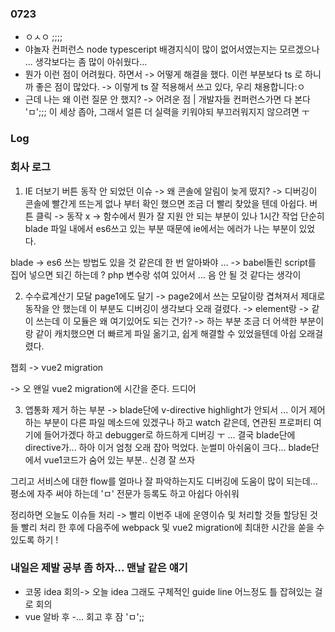 ### 0723

- ㅇㅅㅇ ;;;;
- 야놀자 컨퍼런스 node typesceript 배경지식이 많이 없어서였는지는 모르겠으나 ... 생각보다는 좀 많이 아쉬웠다...
- 뭔가 이런 점이 어려웠다. 하면서 -> 어떻게 해결을 했다. 이런 부분보다 ts 로 하니까 좋은 점이 많았다. -> 이렇게 ts 잘 적용해서 쓰고 있다, 우리 채용합니다:ㅇ
- 근데 나는 왜 이런 질문 안 했지? -> 어려운 점 | 개발자들 컨퍼런스가면 다 본다 'ㅁ';;; 이 세상 좁아, 그래서 얼른 더 실력을 키워야되 부끄러워지지 않으려면 ㅜ

### Log

### 회사 로그

1. IE 더보기 버튼 동작 안 되었던 이슈 -> 왜 콘솔에 알림이 늦게 떴지? -> 디버깅이 콘솔에 빨간게 뜨는게 없나 부터 확인 했으면 조금 더 빨리 찾았을 텐데 아쉽다.
   버튼 클릭 -> 동작 x -> 함수에서 뭔가 잘 지원 안 되는 부분이 있나 1시간 작업
   단순히 blade 파일 내에서 es6쓰고 있는 부분 때문에 ie에서는 에러가 나는 부분이 있었다.

blade -> es6 쓰는 방법도 있을 것 같은데 한 번 알아봐야 ... -> babel돌린 script를 집어 넣으면 되긴 하는데 ? php 변수랑 섞여 있어서 ... 음 안 될 것 같다는 생각이

2. 수수료계산기 모달 page1에도 달기 -> page2에서 쓰는 모달이랑 겹쳐져서 제대로 동작을 안 했는데 이 부분도
   디버깅이 생각보다 오래 걸렸다. -> element랑 -> 같이 쓰는데 이 모듈은 왜 여기있어도 되는 건가? -> 하는 부분
   조금 더 어색한 부분이랑 같이 캐치했으면 더 빠르게 파일 옮기고, 쉽게 해결할 수 있었을텐데 아쉽 오래걸렸다.

챕회 -> vue2 migration

-> 오 왠일 vue2 migration에 시간을 준다. 드디어

3. 앱통화 제거 하는 부분 -> blade단에 v-directive highlight가 안되서 ... 이거 제어하는 부분이 다른 파일 메소드에 있겠구나 하고 watch 같은데, 연관된 프로퍼티 여기에 들어가겠다 하고 debugger로 하드하게 디버깅 ㅜ ... 결국 blade단에 directive가... 하아 이거 엄청 오래 잡아 먹었다. 눈썰미 아쉬움이 크다... blade단에서 vue1코드가 숨어 있는 부분.. 신경 잘 쓰자

그리고 서비스에 대한 flow를 얼마나 잘 파악하는지도 디버깅에 도움이 많이 되는데... 평소에 자주 써야 하는데 'ㅁ' 전문가 등록도 하고 아쉽다 아쉬워

정리하면 오늘도 이슈들 처리 -> 빨리 이번주 내에 운영이슈 및 처리할 것들 할당된 것들 빨리 처리 한 후에
다음주에 webpack 및 vue2 migration에 최대한 시간을 쏟을 수 있도록 하기 !

### 내일은 제발 공부 좀 하자... 맨날 같은 얘기

- 코몽 idea 회의-> 오늘 idea 그래도 구체적인 guide line 어느정도 틀 잡혀있는 걸로 회의
- vue 알바 후 -... 회고 후 잠 'ㅁ';;
